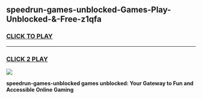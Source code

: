 
## speedrun-games-unblocked-Games-Play-Unblocked-&-Free-z1qfa
<h3>
<a href="https://premium76.site?title=speedrun-games-unblocked&ref=24A">CLICK TO PLAY</a></h3>
<hr>

<h3>
<a href="https://premium76.site?title=speedrun-games-unblocked&ref=24A">CLICK 2 PLAY</a>
  
</h3>

<a href="https://premium76.site?title=speedrun-games-unblocked&ref=24A"><img src="https://clearcache.store/games.png"></a>


**speedrun-games-unblocked games unblocked: Your Gateway to Fun and Accessible Online Gaming**
